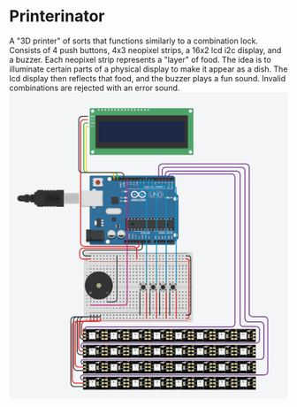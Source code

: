 # Printerinator
A "3D printer" of sorts that functions similarly to a combination lock. Consists of 4 push buttons, 4x3 neopixel strips, a 16x2 lcd i2c display, and a buzzer. Each neopixel strip represents a "layer" of food. The idea is to illuminate certain parts of a physical display to make it appear as a dish. The lcd display then reflects that food, and the buzzer plays a fun sound. Invalid combinations are rejected with an error sound.
<img src="https://raw.githubusercontent.com/Newchair2644/printerinator/master/final.jpg" alt="img">
